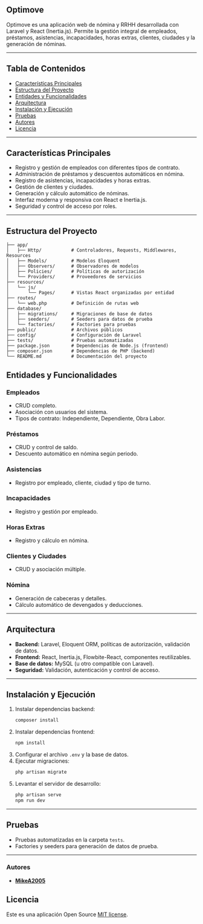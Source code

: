 ## Optimove

Optimove es una aplicación web de nómina y RRHH desarrollada con Laravel y React (Inertia.js). Permite la gestión integral de empleados, préstamos, asistencias, incapacidades, horas extras, clientes, ciudades y la generación de nóminas.

---

## Tabla de Contenidos

- [Características Principales](#características-principales)
- [Estructura del Proyecto](#estructura-del-proyecto)
- [Entidades y Funcionalidades](#entidades-y-funcionalidades)
- [Arquitectura](#arquitectura)
- [Instalación y Ejecución](#instalación-y-ejecución)
- [Pruebas](#pruebas)
- [Autores](#autores)
- [Licencia](#licencia)

---

## Características Principales

- Registro y gestión de empleados con diferentes tipos de contrato.
- Administración de préstamos y descuentos automáticos en nómina.
- Registro de asistencias, incapacidades y horas extras.
- Gestión de clientes y ciudades.
- Generación y cálculo automático de nóminas.
- Interfaz moderna y responsiva con React e Inertia.js.
- Seguridad y control de acceso por roles.

---

## Estructura del Proyecto
```
├── app/
│   ├── Http/           # Controladores, Requests, Middlewares, Resources
│   ├── Models/         # Modelos Eloquent
│   ├── Observers/      # Observadores de modelos
│   ├── Policies/       # Políticas de autorización
│   └── Providers/      # Proveedores de servicios
├── resources/
│   └── js/
│       └── Pages/      # Vistas React organizadas por entidad
├── routes/
│   └── web.php         # Definición de rutas web
├── database/
│   ├── migrations/     # Migraciones de base de datos
│   ├── seeders/        # Seeders para datos de prueba
│   └── factories/      # Factories para pruebas
├── public/             # Archivos públicos
├── config/             # Configuración de Laravel
├── tests/              # Pruebas automatizadas
├── package.json        # Dependencias de Node.js (frontend)
├── composer.json       # Dependencias de PHP (backend)
└── README.md           # Documentación del proyecto
```

## Entidades y Funcionalidades

### Empleados
- CRUD completo.
- Asociación con usuarios del sistema.
- Tipos de contrato: Independiente, Dependiente, Obra Labor.

### Préstamos
- CRUD y control de saldo.
- Descuento automático en nómina según periodo.

### Asistencias
- Registro por empleado, cliente, ciudad y tipo de turno.

### Incapacidades
- Registro y gestión por empleado.

### Horas Extras
- Registro y cálculo en nómina.

### Clientes y Ciudades
- CRUD y asociación múltiple.

### Nómina
- Generación de cabeceras y detalles.
- Cálculo automático de devengados y deducciones.

---

## Arquitectura

- **Backend:** Laravel, Eloquent ORM, políticas de autorización, validación de datos.
- **Frontend:** React, Inertia.js, Flowbite-React, componentes reutilizables.
- **Base de datos:** MySQL (u otro compatible con Laravel).
- **Seguridad:** Validación, autenticación y control de acceso.

---

## Instalación y Ejecución

1. Instalar dependencias backend:
   ```sh
   composer install
   ```
2. Instalar dependencias frontend:
   ```sh
   npm install
   ```
3. Configurar el archivo `.env` y la base de datos.
4. Ejecutar migraciones:
   ```sh
   php artisan migrate
   ```
5. Levantar el servidor de desarrollo:
   ```sh
   php artisan serve
   npm run dev
   ```

---

## Pruebas

- Pruebas automatizadas en la carpeta `tests`.
- Factories y seeders para generación de datos de prueba.

---

### Autores

- **[MikeA2005](https://github.com/MikeA2005)**

## Licencia

Este es una aplicación Open Source [MIT license](https://opensource.org/licenses/MIT).


